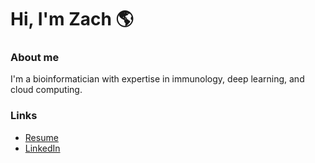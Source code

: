 # Hi, I'm Zach 🌎

### About me

I'm a bioinformatician with expertise in immunology, deep learning, and cloud computing.

### Links

- [Resume](resume.pdf)
- [LinkedIn](https://www.linkedin.com/in/zacheliason/)
